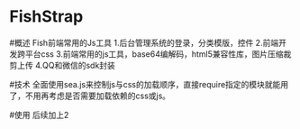 FishStrap
=========

#概述
Fish前端常用的Js工具
1.后台管理系统的登录，分类模版，控件
2.前端开发跨平台css
3.前端常用的js工具，base64编解码，html5兼容性库，图片压缩裁剪上传
4.QQ和微信的sdk封装

#技术
全面使用sea.js来控制js与css的加载顺序，直接require指定的模块就能用了，不用再考虑是否需要加载依赖的css或js。

#使用
后续加上2
